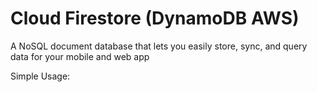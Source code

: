 # Cloud Firestore (DynamoDB AWS)
A NoSQL document database that lets you easily store, sync, and query data for your mobile and web app

Simple Usage:

<img src="">

<img src="">

<img src="">

<img src="">

<img src="">

<img src="">

<img src="">